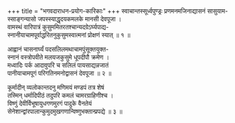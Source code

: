 +++
title = "भगवदाराधन-प्रयोग-कारिकाः"
+++
स्वाचान्तस्सूर्ध्वपुण्ड्रः प्रणमनमजिनाद्यासनं सासुयाम-  
स्साङ्गन्यासो जपस्स्याद्धृदयकमलके मानसी देवपूजा ।  
वामस्थं वारिपात्रं कुसुममितरतश्चान्यदग्रेऽर्घ्यपाद्य-  
स्नानीयाचामपूर्वाद्धरितनुकुसुमस्वात्मनां प्रोक्षणं स्यात् ॥ १ ॥

आह्वानं चासनार्घ्यं पदसलिलमथाचामपुंसूक्तयुक्त-  
स्नानं वस्त्रोपवीते मलयजकुसुमे धूपदीपौ क्रमेण ।  
मध्वादिः पर्क आदावुपरि च सलिलं पायसाद्यन्नजातं  
पानीयाचामपूगं परिगतिनमनोद्वासनं देवपूजा ॥ २ ॥

कूर्मादीन् व्यलोकान्तदनु मणिमयं मण्डपं तत्र शेषं  
तस्मिन् धर्मादिपीठं तदुपरि कमलं चामरग्राहिणीश्च ।  
विष्णुं देवीर्विभूषायुधगणमुरगं पादुके वैनतेयं  
सेनेशान्द्वांरपालान्कुमुदमुखगणान्विष्णुभक्तान्प्रपद्ये ॥ ३ ॥